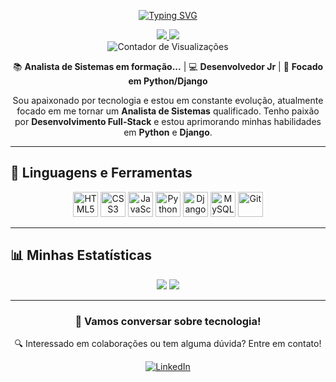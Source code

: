 <p align="center">
<a href="https://git.io/typing-svg"><img src="https://readme-typing-svg.demolab.com?font=Fira+Code&pause=1000&color=9333EA&center=true&width=435&lines=Ol%C3%A1%2C+meu+nome+%C3%A9+Jos%C3%A9+Reynan!;Apaixonado+por+tecnologia.;Sempre+aprendendo+e+evoluindo." alt="Typing SVG" /></a>
</p>

<p align="center">
  <a href="https://www.linkedin.com/in/reynancavalcanti/" target="_blank">
    <img src="https://img.shields.io/badge/LinkedIn-0A66C2?style=for-the-badge&logo=linkedin&logoColor=white"/>
  </a>
  <a href="mailto:reynan.cavalcanti@gmail.com">
    <img src="https://img.shields.io/badge/Email-D14836?style=for-the-badge&logo=gmail&logoColor=white"/>
  </a>
  <br />
  <img src="https://komarev.com/ghpvc/?username=reynanc&style=flat-square&color=blue" alt="Contador de Visualizações"/>
</p>

<div align="center">
  
  📚 **Analista de Sistemas em formação...** | 💻 **Desenvolvedor Jr** | 🐍 **Focado em Python/Django**
  
</div>

<p align="center">
Sou apaixonado por tecnologia e estou em constante evolução, atualmente focado em me tornar um <strong>Analista de Sistemas</strong> qualificado. Tenho paixão por <strong>Desenvolvimento Full-Stack</strong> e estou aprimorando minhas habilidades em <strong>Python</strong> e <strong>Django</strong>.
</p>

---

## 🚀 Linguagens e Ferramentas

<p align="center">
  <img src="https://cdn.jsdelivr.net/gh/devicons/devicon/icons/html5/html5-original.svg" width="40" title="HTML5"/>
  <img src="https://cdn.jsdelivr.net/gh/devicons/devicon/icons/css3/css3-original.svg" width="40" title="CSS3"/>
  <img src="https://cdn.jsdelivr.net/gh/devicons/devicon/icons/javascript/javascript-original.svg" width="40" title="JavaScript"/>
  <img src="https://cdn.jsdelivr.net/gh/devicons/devicon/icons/python/python-original.svg" width="40" title="Python"/>
  <img src="https://cdn.jsdelivr.net/gh/devicons/devicon/icons/django/django-plain.svg" width="40" title="Django"/>
  <img src="https://cdn.jsdelivr.net/gh/devicons/devicon/icons/mysql/mysql-original.svg" width="40" title="MySQL"/>
  <img src="https://cdn.jsdelivr.net/gh/devicons/devicon/icons/git/git-original.svg" width="40" title="Git"/>
</p>

---

## 📊 Minhas Estatísticas

<div align="center">
  <img src="https://github-readme-stats.vercel.app/api?username=reynanc&show_icons=true&theme=dark&hide_title=true&cache_seconds=1800"/>
  <img src="https://github-readme-stats.vercel.app/api/top-langs/?username=reynanc&layout=compact&theme=dark"/>
</div>

---

<div align="center">
  
  ### 💬 Vamos conversar sobre tecnologia!
  
  🔍 Interessado em colaborações ou tem alguma dúvida? Entre em contato!
  
  [![LinkedIn](https://img.shields.io/badge/-LINKEDIN-0077B5?style=for-the-badge&logo=linkedin&logoColor=white)](https://www.linkedin.com/in/reynancavalcanti/)
  
</div>
